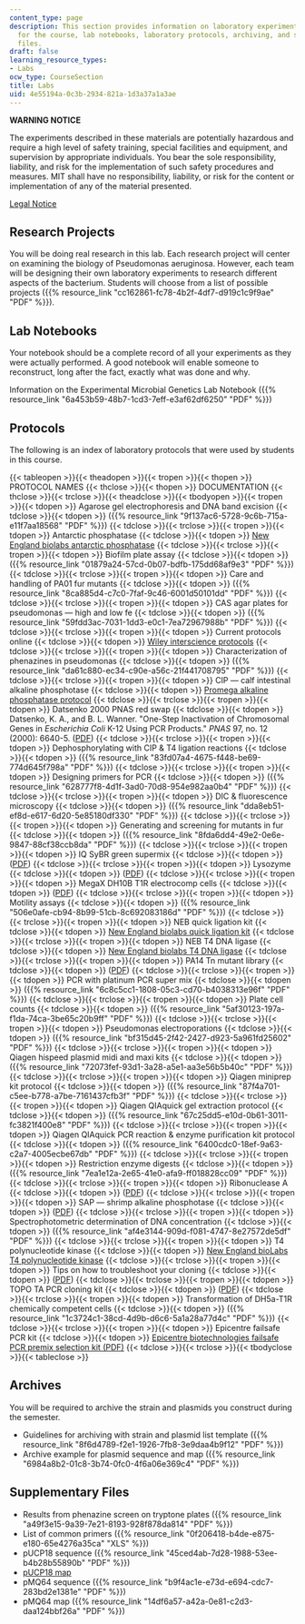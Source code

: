 ```yaml
---
content_type: page
description: This section provides information on laboratory experiments assigned
  for the course, lab notebooks, laboratory protocols, archiving, and supplemental
  files.
draft: false
learning_resource_types:
- Labs
ocw_type: CourseSection
title: Labs
uid: 4e55194a-0c3b-2934-821a-1d3a37a1a3ae
---
```

**WARNING NOTICE**

The experiments described in these materials are potentially hazardous and require a high level of safety training, special facilities and equipment, and supervision by appropriate individuals. You bear the sole responsibility, liability, and risk for the implementation of such safety procedures and measures. MIT shall have no responsibility, liability, or risk for the content or implementation of any of the material presented.

[Legal Notice](https://ocw-studio.odl.mit.edu/terms/)

## Research Projects

You will be doing real research in this lab. Each research project will center on examining the biology of Pseudomonas aeruginosa. However, each team will be designing their own laboratory experiments to research different aspects of the bacterium. Students will choose from a list of possible projects ({{% resource_link "cc162861-fc78-4b2f-4df7-d919c1c9f9ae" "PDF" %}}).

## Lab Notebooks

Your notebook should be a complete record of all your experiments as they were actually performed. A good notebook will enable someone to reconstruct, long after the fact, exactly what was done and why.

Information on the Experimental Microbial Genetics Lab Notebook ({{% resource_link "6a453b59-48b7-1cd3-7eff-e3af62df6250" "PDF" %}})

## Protocols

The following is an index of laboratory protocols that were used by students in this course.

{{< tableopen >}}{{< theadopen >}}{{< tropen >}}{{< thopen >}}
PROTOCOL NAMES
{{< thclose >}}{{< thopen >}}
DOCUMENTATION
{{< thclose >}}{{< trclose >}}{{< theadclose >}}{{< tbodyopen >}}{{< tropen >}}{{< tdopen >}}
Agarose gel electrophoresis and DNA band excision
{{< tdclose >}}{{< tdopen >}}
({{% resource_link "9f137ac6-5728-9c6b-715a-e11f7aa18568" "PDF" %}})
{{< tdclose >}}{{< trclose >}}{{< tropen >}}{{< tdopen >}}
Antarctic phosphatase
{{< tdclose >}}{{< tdopen >}}
[New England biolabs antarctic phosphatase](https://www.neb.com/products/m0289-antarctic-phosphatase#Product%20Information)
{{< tdclose >}}{{< trclose >}}{{< tropen >}}{{< tdopen >}}
Biofilm plate assay
{{< tdclose >}}{{< tdopen >}}
({{% resource_link "01879a24-57cd-0b07-bdfb-175dd68af9e3" "PDF" %}})
{{< tdclose >}}{{< trclose >}}{{< tropen >}}{{< tdopen >}}
Care and handling of PA01 fur mutants
{{< tdclose >}}{{< tdopen >}}
({{% resource_link "8ca885d4-c7c0-7faf-9c46-6001d50101dd" "PDF" %}})
{{< tdclose >}}{{< trclose >}}{{< tropen >}}{{< tdopen >}}
CAS agar plates for pseudomonas — high and low fe
{{< tdclose >}}{{< tdopen >}}
({{% resource_link "59fdd3ac-7031-1dd3-e0c1-7ea72967988b" "PDF" %}})
{{< tdclose >}}{{< trclose >}}{{< tropen >}}{{< tdopen >}}
Current protocols online
{{< tdclose >}}{{< tdopen >}}
[Wiley interscience protocols](http://www3.interscience.wiley.com/browse/?type=CURRENT_PROTOCOL)
{{< tdclose >}}{{< trclose >}}{{< tropen >}}{{< tdopen >}}
Characterization of phenazines in pseudomonas
{{< tdclose >}}{{< tdopen >}}
({{% resource_link "da61c880-ec34-c90e-a56c-21f441708795" "PDF" %}})
{{< tdclose >}}{{< trclose >}}{{< tropen >}}{{< tdopen >}}
CIP — calf intestinal alkaline phosphotase
{{< tdclose >}}{{< tdopen >}}
[Promega alkaline phosphatase protocol](https://www.promega.com/resources/protocols/product-information-sheets/g/alkaline-phosphatase-ciap-protocol/)
{{< tdclose >}}{{< trclose >}}{{< tropen >}}{{< tdopen >}}
Datsenko 2000 PNAS red swap
{{< tdclose >}}{{< tdopen >}}
Datsenko, K. A., and B. L. Wanner. "One-Step Inactivation of Chromosomal Genes in *Escherichia Coli* K-12 Using PCR Products." *PNAS* 97, no. 12 (2000): 6640-5. ([PDF](http://www.ncbi.nlm.nih.gov/pmc/articles/PMC18686/pdf/pq006640.pdf))
{{< tdclose >}}{{< trclose >}}{{< tropen >}}{{< tdopen >}}
Dephosphorylating with CIP & T4 ligation reactions
{{< tdclose >}}{{< tdopen >}}
({{% resource_link "83fd07a4-4675-f448-be69-774d645f798a" "PDF" %}})
{{< tdclose >}}{{< trclose >}}{{< tropen >}}{{< tdopen >}}
Designing primers for PCR
{{< tdclose >}}{{< tdopen >}}
({{% resource_link "628777f8-4d1f-3ad0-70d8-954e982aa0b4" "PDF" %}})
{{< tdclose >}}{{< trclose >}}{{< tropen >}}{{< tdopen >}}
DIC & fluorescence microscopy
{{< tdclose >}}{{< tdopen >}}
({{% resource_link "dda8eb51-ef8d-e617-6d20-5e85180df330" "PDF" %}})
{{< tdclose >}}{{< trclose >}}{{< tropen >}}{{< tdopen >}}
Generating and screening for mutants in fur
{{< tdclose >}}{{< tdopen >}}
({{% resource_link "8fda6dd4-49e2-0e6e-9847-88cf38ccb8da" "PDF" %}})
{{< tdclose >}}{{< trclose >}}{{< tropen >}}{{< tdopen >}}
IQ SyBR green supermix
{{< tdclose >}}{{< tdopen >}}
([PDF](http://www.bio-rad.com/webroot/web/pdf/lsr/literature/4106212B.pdf))
{{< tdclose >}}{{< trclose >}}{{< tropen >}}{{< tdopen >}}
Lysozyme
{{< tdclose >}}{{< tdopen >}}
([PDF](http://www.sigmaaldrich.com/etc/medialib/docs/Sigma/Datasheet/7/l7651dat.Par.0001.File.tmp/l7651dat.pdf))
{{< tdclose >}}{{< trclose >}}{{< tropen >}}{{< tdopen >}}
MegaX DH10B T1R electrocomp cells
{{< tdclose >}}{{< tdopen >}}
([PDF](http://tools.invitrogen.com/content/sfs/manuals/megax_man.pdf))
{{< tdclose >}}{{< trclose >}}{{< tropen >}}{{< tdopen >}}
Motility assays
{{< tdclose >}}{{< tdopen >}}
({{% resource_link "506e0afe-cb94-8b99-51cb-8c692083186d" "PDF" %}})
{{< tdclose >}}{{< trclose >}}{{< tropen >}}{{< tdopen >}}
NEB quick ligation kit
{{< tdclose >}}{{< tdopen >}}
[New England biolabs quick ligation kit](https://www.neb.com/products/m2200-quick-ligation-kit#Product%20Information)
{{< tdclose >}}{{< trclose >}}{{< tropen >}}{{< tdopen >}}
NEB T4 DNA ligase
{{< tdclose >}}{{< tdopen >}}
[New England biolabs T4 DNA ligase](https://www.neb.com/products/m0202-t4-dna-ligase#Product%20Information)
{{< tdclose >}}{{< trclose >}}{{< tropen >}}{{< tdopen >}}
PA14 Tn mutant library
{{< tdclose >}}{{< tdopen >}}
([PDF](https://pa14.mgh.harvard.edu/cgi-bin/pa14/home.cgi))
{{< tdclose >}}{{< trclose >}}{{< tropen >}}{{< tdopen >}}
PCR with platinum PCR super mix
{{< tdclose >}}{{< tdopen >}}
({{% resource_link "6c8c5cc1-1808-05c3-cd70-b4038313e96f" "PDF" %}})
{{< tdclose >}}{{< trclose >}}{{< tropen >}}{{< tdopen >}}
Plate cell counts
{{< tdclose >}}{{< tdopen >}}
({{% resource_link "5af30123-197a-f1da-74ca-3be65c20b9ff" "PDF" %}})
{{< tdclose >}}{{< trclose >}}{{< tropen >}}{{< tdopen >}}
Pseudomonas electroporations
{{< tdclose >}}{{< tdopen >}}
({{% resource_link "bf315d45-2f42-2427-d923-5a961fd25602" "PDF" %}})
{{< tdclose >}}{{< trclose >}}{{< tropen >}}{{< tdopen >}}
Qiagen hispeed plasmid midi and maxi kits
{{< tdclose >}}{{< tdopen >}}
({{% resource_link "72073fef-93d1-3a28-a5e1-aa3e56b5b40c" "PDF" %}})
{{< tdclose >}}{{< trclose >}}{{< tropen >}}{{< tdopen >}}
Qiagen miniprep kit protocol
{{< tdclose >}}{{< tdopen >}}
({{% resource_link "87f4a701-c5ee-b778-a7be-7161437cfb3f" "PDF" %}})
{{< tdclose >}}{{< trclose >}}{{< tropen >}}{{< tdopen >}}
Qiagen QIAquick gel extraction protocol
{{< tdclose >}}{{< tdopen >}}
({{% resource_link "67c25dd5-e10d-0b61-3011-fc3821f400e8" "PDF" %}})
{{< tdclose >}}{{< trclose >}}{{< tropen >}}{{< tdopen >}}
Qiagen QIAquick PCR reaction & enzyme purification kit protocol
{{< tdclose >}}{{< tdopen >}}
({{% resource_link "6400cdc0-18ef-9a63-c2a7-4005ecbe67db" "PDF" %}})
{{< tdclose >}}{{< trclose >}}{{< tropen >}}{{< tdopen >}}
Restriction enzyme digests
{{< tdclose >}}{{< tdopen >}}
({{% resource_link "7ea1e12a-2e65-41e0-afa9-ff018828cc09" "PDF" %}})
{{< tdclose >}}{{< trclose >}}{{< tropen >}}{{< tdopen >}}
Ribonuclease A
{{< tdclose >}}{{< tdopen >}}
([PDF](http://www.sigmaaldrich.com/etc/medialib/docs/Sigma/Datasheet/5/r4642dat.Par.0001.File.tmp/r4642dat.pdf))
{{< tdclose >}}{{< trclose >}}{{< tropen >}}{{< tdopen >}}
SAP — shrimp alkaline phosphotase
{{< tdclose >}}{{< tdopen >}}
([PDF](http://fermentas.com/templates/files/tiny_mce/coa_pdf/coa_ef0511.pdf))
{{< tdclose >}}{{< trclose >}}{{< tropen >}}{{< tdopen >}}
Spectrophotometric determination of DNA concentration
{{< tdclose >}}{{< tdopen >}}
({{% resource_link "af4e3144-909d-f081-4747-8e27572de5df" "PDF" %}})
{{< tdclose >}}{{< trclose >}}{{< tropen >}}{{< tdopen >}}
T4 polynucleotide kinase
{{< tdclose >}}{{< tdopen >}}
[New England bioLabs T4 polynucleotide kinase](https://www.neb.com/products/m0201-t4-polynucleotide-kinase#Product%20Information)
{{< tdclose >}}{{< trclose >}}{{< tropen >}}{{< tdopen >}}
Tips on how to troubleshoot your cloning
{{< tdclose >}}{{< tdopen >}}
([PDF](https://www.neb.com/tools-and-resources/troubleshooting-guides/troubleshooting-guide-for-cloning))
{{< tdclose >}}{{< trclose >}}{{< tropen >}}{{< tdopen >}}
TOPO TA PCR cloning kit
{{< tdclose >}}{{< tdopen >}}
([PDF](http://tools.invitrogen.com/content/sfs/manuals/topota_man.pdf))
{{< tdclose >}}{{< trclose >}}{{< tropen >}}{{< tdopen >}}
Transformation of DH5a-T1R chemically competent cells
{{< tdclose >}}{{< tdopen >}}
({{% resource_link "1c3724c1-38cd-4d9b-d6c6-5a1a28a77d4c" "PDF" %}})
{{< tdclose >}}{{< trclose >}}{{< tropen >}}{{< tdopen >}}
Epicentre failsafe PCR kit
{{< tdclose >}}{{< tdopen >}}
[Epicentre biotechnologies failsafe PCR premix selection kit (PDF)](https://www.lucigen.com/FailSafe-and-trade-PCR-Systems/)
{{< tdclose >}}{{< trclose >}}{{< tbodyclose >}}{{< tableclose >}}

## Archives

You will be required to archive the strain and plasmids you construct during the semester.

- Guidelines for archiving with strain and plasmid list template ({{% resource_link "8f6d4789-f2e1-1926-7fb8-3e9daa4b9f12" "PDF" %}})
- Archive example for plasmid sequence and map ({{% resource_link "6984a8b2-01c8-3b74-0fc0-4f6a06e369c4" "PDF" %}})

## Supplementary Files

- Results from phenazine screen on tryptone plates ({{% resource_link "a49f3e15-9a39-7e21-8193-928f878da814" "PDF" %}})
- List of common primers ({{% resource_link "0f206418-b4de-e875-e180-65e4276a35ca" "XLS" %}})
- pUCP18 sequence ({{% resource_link "45ced4ab-7d28-1988-53ee-b4b28b55890b" "PDF" %}})
- [pUCP18 map](http://www.snapgene.com/resources/plasmid_files/basic_cloning_vectors/pUC18/)
- pMQ64 sequence ({{% resource_link "b9f4ac1e-e73d-e694-cdc7-283bd2e1381e" "PDF" %}})
- pMQ64 map ({{% resource_link "14df6a57-a42a-0e81-c2d3-daa124bbf26a" "PDF" %}})
